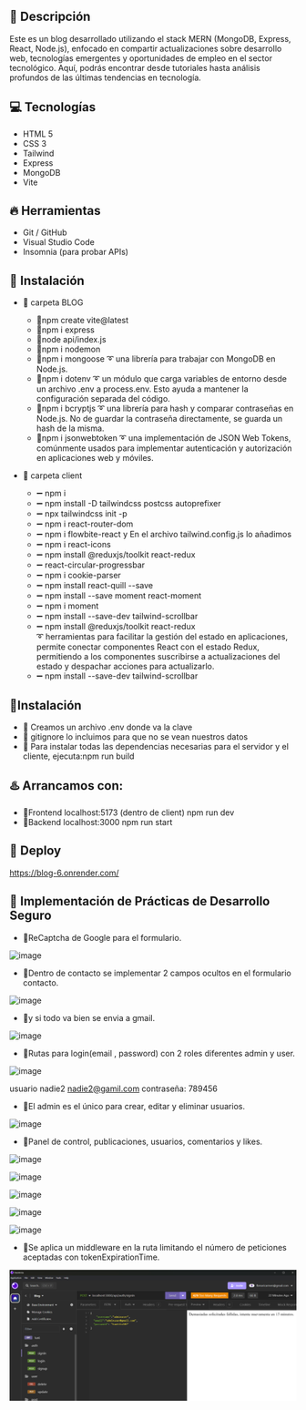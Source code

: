 
## 🌈  Descripción
Este es un blog desarrollado utilizando el stack MERN (MongoDB, Express, React, Node.js), enfocado en compartir actualizaciones sobre desarrollo web, tecnologías emergentes y oportunidades de empleo en el sector tecnológico. Aquí, podrás encontrar desde tutoriales hasta análisis profundos de las últimas tendencias en tecnología.




## 💻 Tecnologías 
- HTML 5
- CSS 3
- Tailwind
- Express
- MongoDB
- Vite

## 🔥 Herramientas
- Git / GitHub
- Visual Studio Code
- Insomnia (para probar APIs)

## 🚀 Instalación

- 🔸 carpeta BLOG  
  - 🔹npm create vite@latest  
  - 🔹npm i express  
  - 🔹node api/index.js  
  - 🔹npm i nodemon  
  - 🔹npm i mongoose ➰ una librería para trabajar con MongoDB en Node.js.  
  - 🔹npm i dotenv ➰ un módulo que carga variables de entorno desde un archivo .env a process.env. Esto ayuda a mantener la configuración separada del código.  
  - 🔹npm i bcryptjs ➰ una librería para hash y comparar contraseñas en Node.js. No de guardar la contraseña directamente, se guarda un hash de la misma. 
  - 🔹npm i jsonwebtoken ➰ una implementación de JSON Web Tokens, comúnmente usados para implementar autenticación y autorización en aplicaciones web y móviles. 

 
- 🔸 carpeta client
  - ➖ npm i
  - ➖ npm install -D tailwindcss postcss autoprefixer
  - ➖ npx tailwindcss init -p
  - ➖ npm i react-router-dom
  - ➖ npm i flowbite-react y En el archivo tailwind.config.js lo añadimos
  - ➖ npm i react-icons
  - ➖ npm install @reduxjs/toolkit react-redux  
  - ➖ react-circular-progressbar  
  - ➖ npm i cookie-parser 
  - ➖ npm install react-quill --save    
  - ➖ npm install --save moment react-moment 
  - ➖ npm i moment   
  - ➖ npm install --save-dev tailwind-scrollbar
  - ➖ npm install @reduxjs/toolkit react-redux  
       ➰ herramientas para facilitar la gestión del estado en aplicaciones, permite conectar componentes React con el estado Redux, permitiendo a los componentes suscribirse a actualizaciones del estado y despachar acciones para actualizarlo.
  - ➖ npm install --save-dev tailwind-scrollbar  


## 🚨Instalación
- 🔹 Creamos un archivo .env donde va la clave  
- 🔹 gitignore lo incluimos para que no se vean nuestros datos  
- 🔹 Para instalar todas las dependencias necesarias para el servidor y el cliente, ejecuta:npm run build


## ♨️ Arrancamos con:

- 🔹Frontend  localhost:5173  (dentro de client) npm run dev  
- 🔹Backend localhost:3000  npm run start

## 🔗 Deploy 

https://blog-6.onrender.com/

## 🚨 Implementación de Prácticas de Desarrollo Seguro
- 🔹ReCaptcha de Google para el formulario.

![image](https://github.com/MamenFB/BLOG/assets/106315129/402a97a6-7262-46e2-9d29-88550c7108ee)

- 🔹Dentro de contacto se implementar 2 campos ocultos en el formulario contacto.

![image](https://github.com/MamenFB/BLOG/assets/106315129/75892841-6e0a-48fd-8f1a-ea86603d7391)

- 🔹y si todo va bien se envia a gmail.

![image](https://github.com/MamenFB/BLOG/assets/106315129/9f6bcaa2-d3bf-4c6a-a992-008583c4e073)

- 🔹Rutas para login(email , password) con 2 roles diferentes admin y user.

![image](https://github.com/MamenFB/BLOG/assets/106315129/84244f95-51bb-44f7-aa13-a8a406014377)


usuario 
nadie2
nadie2@gamil.com
contraseña:
789456
- 🔹El admin es el único para crear, editar y eliminar usuarios.

![image](https://github.com/MamenFB/BLOG/assets/106315129/a577c29c-6a00-413f-bffd-0d78cbf9517d)

- 🔹Panel de control, publicaciones, usuarios, comentarios y likes.

![image](https://github.com/MamenFB/BLOG/assets/106315129/a9e50161-e12f-472b-a7f3-c039d9fa8159)

![image](https://github.com/MamenFB/BLOG/assets/106315129/bdd0cacf-618f-4608-bd3b-dbe5bdab22e2)

![image](https://github.com/MamenFB/BLOG/assets/106315129/42e5a177-1d13-4f36-854a-479a543c5229)

![image](https://github.com/MamenFB/BLOG/assets/106315129/c958faee-fb1a-411e-bcde-fcca35c95858)

![image](https://github.com/MamenFB/BLOG/assets/106315129/4ae50b68-3964-4840-8129-187d4cdac687)

- 🔹Se aplica un middleware en la ruta limitando el número de peticiones aceptadas con tokenExpirationTime.

![alt text](image-1.png)

